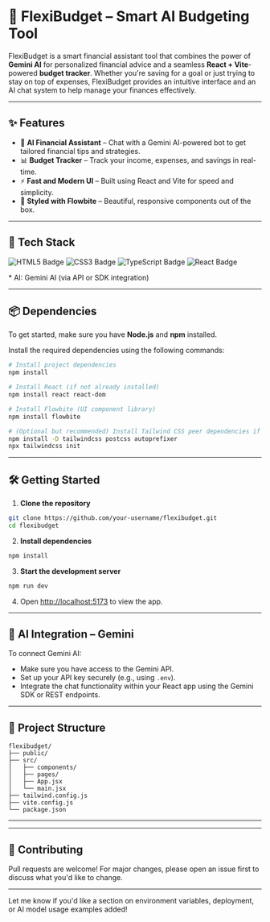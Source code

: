 # 💸 FlexiBudget – Smart AI Budgeting Tool

FlexiBudget is a smart financial assistant tool that combines the power of **Gemini AI** for personalized financial advice and a seamless **React + Vite**-powered **budget tracker**. Whether you're saving for a goal or just trying to stay on top of expenses, FlexiBudget provides an intuitive interface and an AI chat system to help manage your finances effectively.

---

## ✨ Features

* 🤖 **AI Financial Assistant** – Chat with a Gemini AI-powered bot to get tailored financial tips and strategies.
* 📊 **Budget Tracker** – Track your income, expenses, and savings in real-time.
* ⚡ **Fast and Modern UI** – Built using React and Vite for speed and simplicity.
* 🎨 **Styled with Flowbite** – Beautiful, responsive components out of the box.

---

## 🚀 Tech Stack
<p align="left">
  <img src="https://img.shields.io/badge/HTML5-E34F26?style=for-the-badge&logo=html5&logoColor=white" alt="HTML5 Badge"/>
  <img src="https://img.shields.io/badge/CSS3-1572B6?style=for-the-badge&logo=css3&logoColor=white" alt="CSS3 Badge"/>
  <img src="https://img.shields.io/badge/TypeScript-007ACC?style=for-the-badge&logo=typescript&logoColor=white" alt="TypeScript Badge"/>
  <img src="https://img.shields.io/badge/React-20232A?style=for-the-badge&logo=react&logoColor=61DAFB" alt="React Badge"/>
</p>
* AI: Gemini AI (via API or SDK integration)

---

## 📦 Dependencies

To get started, make sure you have **Node.js** and **npm** installed.

Install the required dependencies using the following commands:

```bash
# Install project dependencies
npm install

# Install React (if not already installed)
npm install react react-dom

# Install Flowbite (UI component library)
npm install flowbite

# (Optional but recommended) Install Tailwind CSS peer dependencies if using custom configuration
npm install -D tailwindcss postcss autoprefixer
npx tailwindcss init
```

---

## 🛠️ Getting Started

1. **Clone the repository**

```bash
git clone https://github.com/your-username/flexibudget.git
cd flexibudget
```

2. **Install dependencies**

```bash
npm install
```

3. **Start the development server**

```bash
npm run dev
```

4. Open [http://localhost:5173](http://localhost:5173) to view the app.

---

## 🧠 AI Integration – Gemini

To connect Gemini AI:

* Make sure you have access to the Gemini API.
* Set up your API key securely (e.g., using `.env`).
* Integrate the chat functionality within your React app using the Gemini SDK or REST endpoints.

---

## 📁 Project Structure

```
flexibudget/
├── public/
├── src/
│   ├── components/
│   ├── pages/
│   ├── App.jsx
│   └── main.jsx
├── tailwind.config.js
├── vite.config.js
└── package.json
```

---


---

## 🙌 Contributing

Pull requests are welcome! For major changes, please open an issue first to discuss what you'd like to change.

---

Let me know if you'd like a section on environment variables, deployment, or AI model usage examples added!

